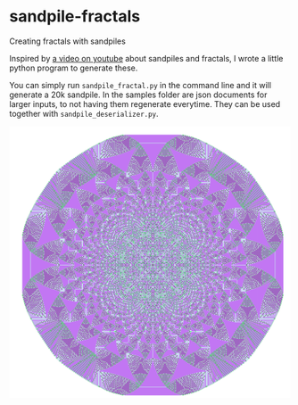 # sandpile-fractals
Creating fractals with sandpiles

Inspired by [a video on youtube](https://www.youtube.com/watch?v=1MtEUErz7Gg&t=824s) about sandpiles and fractals, I wrote a little python program to generate these.

You can simply run ``sandpile_fractal.py`` in the command line and it will generate a 20k sandpile. In the samples folder are json documents for larger inputs, to not having them regenerate everytime. They can be used together with ``sandpile_deserializer.py``.

![Fractial Picture](/img/fractal.png?raw=true "100k Fractal")
